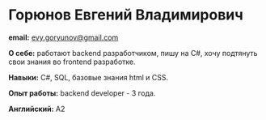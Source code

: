 <h1><b>Горюнов Евгений Владимирович</b></h1>

<b>email:</b> evy.goryunov@gmail.com

<b>О себе:</b> работают backend разработчиком, пишу на C#, хочу подтянуть свои знания во frontend разработке.

<b>Навыки:</b> C#, SQL, базовые знания html и CSS.

<b>Опыт работы:</b> backend developer - 3 года.

<b>Английский:</b> A2

